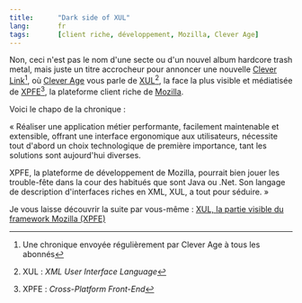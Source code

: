 ```yaml
--- 
title:      "Dark side of XUL" 
lang:       fr 
tags:       [client riche, développement, Mozilla, Clever Age]
---
```


Non, ceci n'est pas le nom d'une secte ou d'un nouvel album hardcore trash metal, mais juste un titre accrocheur pour annoncer une nouvelle [Clever Link](http://www.clever-age.com/veille/clever-link/15.html)[^c1], où [Clever Age](http://www.clever-age.com/) vous parle de [XUL](http://www.mozilla.org/projects/xul/)[^c2], la face la plus visible et médiatisée de [XPFE](http://www.mozilla.org/xpfe/)[^c3], la plateforme client riche de [Mozilla](http://www.mozilla.org/).


[^c1]: Une chronique envoyée régulièrement par Clever Age à tous les abonnés

[^c2]: XUL : *XML User Interface Language*

[^c3]: XPFE : *Cross-Platform Front-End*

Voici le chapo de la chronique :

« Réaliser une application métier performante, facilement maintenable et extensible, offrant une interface ergonomique aux utilisateurs, nécessite tout d'abord un choix technologique de première importance, tant les solutions sont aujourd'hui diverses.

XPFE, la plateforme de développement de Mozilla, pourrait bien jouer les trouble-fête dans la cour des habitués que sont Java ou .Net. Son langage de description d'interfaces riches en XML, XUL, a tout pour séduire. »

Je vous laisse découvrir la suite par vous-même : [XUL, la partie visible du framework Mozilla (XPFE)](http://www.clever-age.com/veille/clever-link/xul-partie-visible-du-framework-mozilla-xpfe_323.html)
